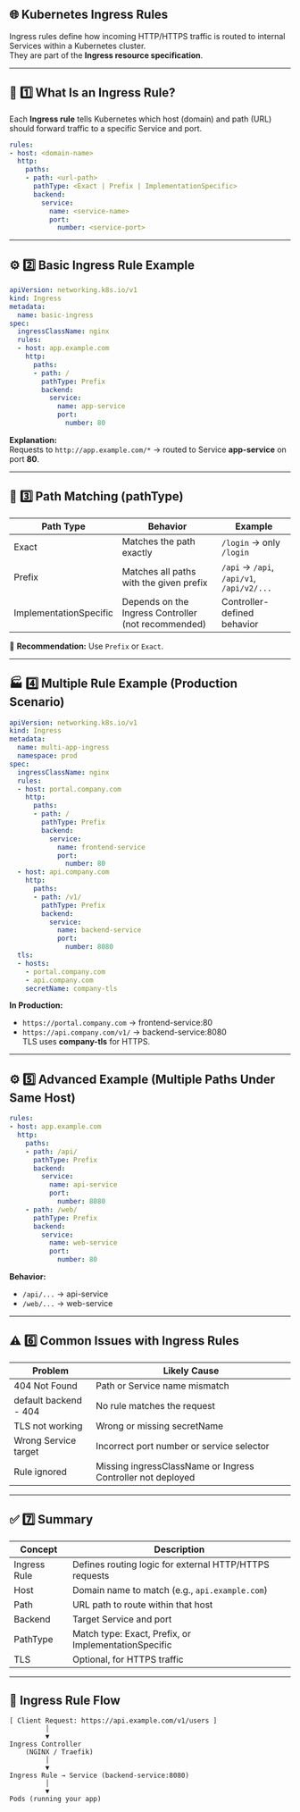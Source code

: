 
## 🌐 Kubernetes Ingress Rules

Ingress rules define how incoming HTTP/HTTPS traffic is routed to internal Services within a Kubernetes cluster.  
They are part of the **Ingress resource specification**.

---

## 🧩 1️⃣ What Is an Ingress Rule?
Each **Ingress rule** tells Kubernetes which host (domain) and path (URL) should forward traffic to a specific Service and port.

```yaml
rules:
- host: <domain-name>
  http:
    paths:
    - path: <url-path>
      pathType: <Exact | Prefix | ImplementationSpecific>
      backend:
        service:
          name: <service-name>
          port:
            number: <service-port>
```

---

## ⚙️ 2️⃣ Basic Ingress Rule Example
```yaml
apiVersion: networking.k8s.io/v1
kind: Ingress
metadata:
  name: basic-ingress
spec:
  ingressClassName: nginx
  rules:
  - host: app.example.com
    http:
      paths:
      - path: /
        pathType: Prefix
        backend:
          service:
            name: app-service
            port:
              number: 80
```

**Explanation:**  
Requests to `http://app.example.com/*` → routed to Service **app-service** on port **80**.

---

## 🧭 3️⃣ Path Matching (pathType)

| Path Type | Behavior | Example |
|------------|-----------|----------|
| Exact | Matches the path exactly | `/login` → only `/login` |
| Prefix | Matches all paths with the given prefix | `/api` → `/api`, `/api/v1`, `/api/v2/...` |
| ImplementationSpecific | Depends on the Ingress Controller (not recommended) | Controller-defined behavior |

🔹 **Recommendation:** Use `Prefix` or `Exact`.

---

## 🏭 4️⃣ Multiple Rule Example (Production Scenario)
```yaml
apiVersion: networking.k8s.io/v1
kind: Ingress
metadata:
  name: multi-app-ingress
  namespace: prod
spec:
  ingressClassName: nginx
  rules:
  - host: portal.company.com
    http:
      paths:
      - path: /
        pathType: Prefix
        backend:
          service:
            name: frontend-service
            port:
              number: 80
  - host: api.company.com
    http:
      paths:
      - path: /v1/
        pathType: Prefix
        backend:
          service:
            name: backend-service
            port:
              number: 8080
  tls:
  - hosts:
    - portal.company.com
    - api.company.com
    secretName: company-tls
```

**In Production:**  
- `https://portal.company.com` → frontend-service:80  
- `https://api.company.com/v1/` → backend-service:8080  
TLS uses **company-tls** for HTTPS.

---

## ⚙️ 5️⃣ Advanced Example (Multiple Paths Under Same Host)
```yaml
rules:
- host: app.example.com
  http:
    paths:
    - path: /api/
      pathType: Prefix
      backend:
        service:
          name: api-service
          port:
            number: 8080
    - path: /web/
      pathType: Prefix
      backend:
        service:
          name: web-service
          port:
            number: 80
```

**Behavior:**  
- `/api/...` → api-service  
- `/web/...` → web-service

---

## ⚠️ 6️⃣ Common Issues with Ingress Rules

| Problem | Likely Cause |
|----------|---------------|
| 404 Not Found | Path or Service name mismatch |
| default backend - 404 | No rule matches the request |
| TLS not working | Wrong or missing secretName |
| Wrong Service target | Incorrect port number or service selector |
| Rule ignored | Missing ingressClassName or Ingress Controller not deployed |

---

## ✅ 7️⃣ Summary

| Concept | Description |
|----------|--------------|
| Ingress Rule | Defines routing logic for external HTTP/HTTPS requests |
| Host | Domain name to match (e.g., `api.example.com`) |
| Path | URL path to route within that host |
| Backend | Target Service and port |
| PathType | Match type: Exact, Prefix, or ImplementationSpecific |
| TLS | Optional, for HTTPS traffic |

---

## 🔗 Ingress Rule Flow

```
[ Client Request: https://api.example.com/v1/users ]
         │
         ▼
Ingress Controller
    (NGINX / Traefik)
         │
         ▼
Ingress Rule → Service (backend-service:8080)
         │
         ▼
Pods (running your app)
```

